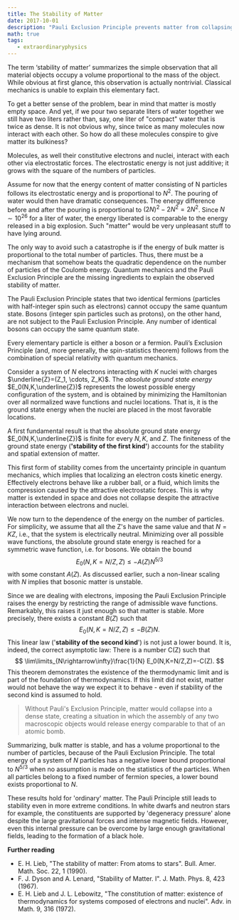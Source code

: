 ```yaml
---
title: The Stability of Matter
date: 2017-10-01
description: "Pauli Exclusion Principle prevents matter from collapsing - and exploding."
math: true
tags:
   - extraordinaryphysics
---
```


The term ‘stability of matter’ summarizes the simple observation that all material objects occupy a volume proportional to the mass of the object. While obvious at first glance, this observation is actually nontrivial. Classical mechanics is unable to explain this elementary fact.

To get a better sense of the problem, bear in mind that matter is mostly empty space. And yet, if we pour two separate liters of water together we still have two liters rather than, say, one liter of "compact" water that is twice as dense. It is not obvious why, since twice as many molecules now interact with each other. 
So how do all these molecules conspire to give matter its bulkiness?

Molecules, as well their constitutive electrons and nuclei, interact with each other via electrostatic forces. The electrostatic energy is not just additive; it grows with the square of the numbers of particles.

Assume for now that the energy content of matter consisting of N particles follows its electrostatic energy and is proportional to $N^2$. The pouring of water would then have dramatic consequences. The energy difference before and after the pouring is proportional to $(2N)^2−2N^2=2N^2$. Since $N \sim 10^{26}$ for a liter of water, the energy liberated is comparable to the energy released in a big explosion. Such "matter" would be very unpleasant stuff to have lying around.

The only way to avoid such a catastrophe is if the energy of bulk matter is proportional to the total number of particles. Thus, there must be a mechanism that somehow beats the quadratic dependence on the number of particles of the Coulomb energy. Quantum mechanics and the Pauli Exclusion Principle are the missing ingredients to explain the observed stability of matter.

The Pauli Exclusion Principle states that two identical fermions (particles with half-integer spin such as electrons) cannot occupy the same quantum state.
Bosons (integer spin particles such as protons), on the other hand, are not subject to the Pauli Exclusion Principle. Any number of identical bosons can occupy the same quantum state. 
 
Every elementary particle is either a boson or a fermion. Pauli’s Exclusion Principle (and, more generally, the spin-statistics theorem) follows from the combination of special relativity with quantum mechanics.

Consider a system of $N$ electrons interacting with $K$ nuclei with charges $\underline{Z}=(Z_1, \cdots, Z_K)$. 
The *absolute ground state energy* $E_0(N,K,\underline{Z})$ represents the lowest possible energy configuration of the system, and is obtained by minimizing the Hamiltonian over all normalized wave functions and nuclei locations. 
That is, it is the ground state energy when the nuclei are placed in the most favorable locations.

A first fundamental result is that the absolute ground state energy $E_0(N,K,\underline{Z})$ is finite for every $N, K$, and $Z$. The finiteness of the ground state energy (**'stability of the first kind'**) accounts for the stability and spatial extension of matter.
 
This first form of stability comes from the uncertainty principle in quantum mechanics, which implies that localizing an electron costs kinetic energy. Effectively electrons behave like a rubber ball, or a fluid, which limits the compression caused by the attractive electrostatic forces. This is why matter is extended in space and does not collapse despite the attractive interaction between electrons and nuclei.

We now turn to the dependence of the energy on the number of particles. 
For simplicity, we assume that all the Z's have the same value and that $N = K Z$, i.e., that the system is electrically neutral. 
Minimizing over all possible wave functions, the absolute ground state energy is reached for a symmetric wave function, i.e. for bosons. We obtain the bound
$$
E_0(N, K=N/Z, Z)\le-A(Z) N^{5/3}
$$
with some constant $A(Z)$. 
As discussed earlier, such a non-linear scaling with $N$ implies that bosonic matter is unstable.

Since we are dealing with electrons, imposing the Pauli Exclusion Principle raises the energy by restricting the range of admissible wave functions. 
Remarkably, this raises it just enough so that matter is stable. 
More precisely, there exists a constant $B(Z)$ such that
$$
E_0(N, K=N/Z, Z)\le-B(Z) N.
$$
This linear law ('**stability of the second kind**') is not just a lower bound. It is, indeed, the correct asymptotic law: There is a number C(Z) such that
$$
\lim\limits_{N\rightarrow\infty}\frac{1}{N} E_0(N,K=N/Z,Z)=-C(Z).
$$
This theorem demonstrates the existence of the thermodynamic limit and is part of the foundation of thermodynamics. If this limit did not exist, matter would not behave the way we expect it to behave - even if stability of the second kind is assumed to hold.

> Without Pauli's Exclusion Principle, matter would collapse into a dense state, creating a situation in which the assembly of any two macroscopic objects would release energy comparable to that of an atomic bomb.

Summarizing, bulk matter is stable, and has a volume proportional to the number of particles, because of the Pauli Exclusion Principle. The total energy of a system of $N$ particles has a negative lower bound proportional to $N^{5/3}$ when no assumption is made on the statistics of the particles. When all particles belong to a fixed number of fermion species, a lower bound exists proportional to $N$.

These results hold for 'ordinary' matter. The Pauli Principle still leads to stability even in more extreme conditions. In white dwarfs and neutron stars for example, the constituents are supported by 'degeneracy pressure' alone despite the large gravitational forces and intense magnetic fields. However, even this internal pressure can be overcome by large enough gravitational fields, leading to the formation of a black hole.
 
**Further reading**
- E. H. Lieb, "The stability of matter: From atoms to stars". Bull. Amer. Math. Soc. 22, 1 (1990).
- F. J. Dyson and A. Lenard, "Stability of Matter. I". J. Math. Phys. 8, 423 (1967).
- E. H. Lieb and J. L. Lebowitz, "The constitution of matter: existence of thermodynamics for systems composed of electrons and nuclei". Adv. in Math. 9, 316 (1972).
